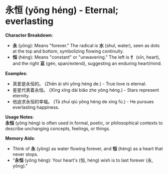 # **永恒 (yǒng héng) - Eternal; everlasting**

**Character Breakdown**:  
- **永** (yǒng): Means "forever." The radical is **水** (shuǐ, water), seen as dots at the top and bottom, symbolizing flowing continuity.  
- **恒** (héng): Means "constant" or "unwavering." The left is **忄** (xīn, heart), and the right **亘** (gèn, span/extend), suggesting an enduring heart/mind.

**Examples**:  
- 真爱是永恒的。 (Zhēn ài shì yǒng héng de.) - True love is eternal.  
- 星星代表着永恒。 (Xīng xīng dài biǎo zhe yǒng héng.) - Stars represent eternity.  
- 他追求永恒的幸福。 (Tā zhuī qiú yǒng héng de xìng fú.) - He pursues everlasting happiness.

**Usage Notes**:  
**永恒** (yǒng héng) is often used in formal, poetic, or philosophical contexts to describe unchanging concepts, feelings, or things.

**Memory Aids**:  
- Think of **永** (yǒng) as water flowing forever, and **恒** (héng) as a heart that never stops.  
- "**永恒** (yǒng héng): Your heart's (恒, héng) wish is to last forever (永, yǒng)."